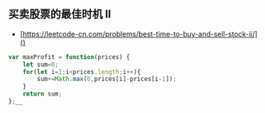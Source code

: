 ## 买卖股票的最佳时机 II
* [https://leetcode-cn.com/problems/best-time-to-buy-and-sell-stock-ii/]()
```javascript
var maxProfit = function(prices) {
    let sum=0;
    for(let i=1;i<prices.length;i++){
        sum+=Math.max(0,prices[i]-prices[i-1]);
    }
    return sum;
};__
```
